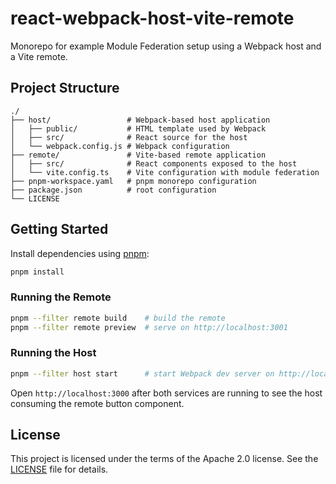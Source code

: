 # react-webpack-host-vite-remote

Monorepo for example Module Federation setup using a Webpack host and a Vite remote.

## Project Structure

```text
./
├── host/                 # Webpack-based host application
│   ├── public/           # HTML template used by Webpack
│   ├── src/              # React source for the host
│   └── webpack.config.js # Webpack configuration
├── remote/               # Vite-based remote application
│   ├── src/              # React components exposed to the host
│   └── vite.config.ts    # Vite configuration with module federation
├── pnpm-workspace.yaml   # pnpm monorepo configuration
├── package.json          # root configuration
└── LICENSE
```

## Getting Started

Install dependencies using [pnpm](https://pnpm.io/):

```bash
pnpm install
```

### Running the Remote

```bash
pnpm --filter remote build    # build the remote
pnpm --filter remote preview  # serve on http://localhost:3001
```

### Running the Host

```bash
pnpm --filter host start      # start Webpack dev server on http://localhost:3000
```

Open `http://localhost:3000` after both services are running to see the host consuming the remote button component.

## License

This project is licensed under the terms of the Apache 2.0 license. See the [LICENSE](LICENSE) file for details.

